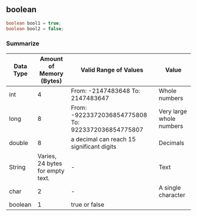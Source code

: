 ## boolean

```java
boolean bool1 = true;
boolean bool2 = false;
```

### Summarize

| Data Type | Amount of Memory (Bytes)         | Valid Range of Values                              | Value                    |
| --------- | -------------------------------- | -------------------------------------------------- | ------------------------ |
| int       | 4                                | From: -2147483648 To: 2147483647                   | Whole numbers            |
| long      | 8                                | From: -9223372036854775808 To: 9223372036854775807 | Very large whole numbers |
| double    | 8                                | a decimal can reach 15 significant digits          | Decimals                 |
| String    | Varies, 24 bytes for empty text. | -                                                  | Text                     |
| char      | 2                                | -                                                  | A single character       |
| boolean   | 1                                | true or false                                      |                          |
